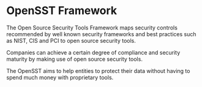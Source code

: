 # OpenSST Framework

The Open Source Security Tools Framework maps security controls recommended by well known security frameworks and best practices such as NIST, CIS and PCI to open source security tools.

Companies can achieve a certain degree of compliance and security maturity by making use of open source security tools.

The OpenSST aims to help entities to protect their data without having to spend much money with proprietary tools.
